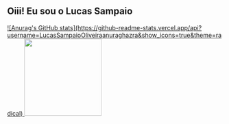 ## Oiii! Eu sou o Lucas Sampaio
 <div>
  <a href="https://github.com/LucasSampaioOliveira">
 ![Anurag's GitHub stats](https://github-readme-stats.vercel.app/api?username=LucasSampaioOliveiraanuraghazra&show_icons=true&theme=radical)
  <img height="180em" src="https://github-readme-stats.vercel.app/api/top-langs/?username=LucasSampaioOliveira&layout=compact&langs_count=8&theme=onedark"/>
<div>
